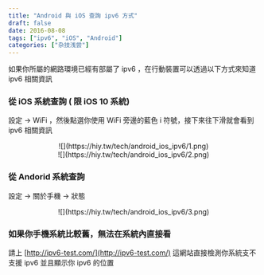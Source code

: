 ```yaml
---
title: "Android 與 iOS 查詢 ipv6 方式"
draft: false
date: 2016-08-08
tags: ["ipv6", "iOS", "Android"]
categories: ["杂技浅尝"]
---
```



如果你所屬的網路環境已經有部屬了 ipv6 ，在行動裝置可以透過以下方式來知道 ipv6 相關資訊

<h3>從 iOS 系統查詢 ( 限 iOS 10 系統)</h3>

設定 -> WiFi ，然後點選你使用 WiFi 旁邊的藍色 i 符號，接下來往下滑就會看到 ipv6 相關資訊

<!--more-->

<center>
![](https://hiy.tw/tech/android_ios_ipv6/1.png)
</center>



<center>
![](https://hiy.tw/tech/android_ios_ipv6/2.png)
</center>

<h3>從 Andorid 系統查詢</h3>

設定 -> 關於手機 -> 狀態

<center>
![](https://hiy.tw/tech/android_ios_ipv6/3.png)
</center>

<h3>如果你手機系統比較舊，無法在系統內直接看</h3>

請上 [http://ipv6-test.com/](http://ipv6-test.com/) 這網站直接檢測你系統支不支援 ipv6 並且顯示你 ipv6 的位置






